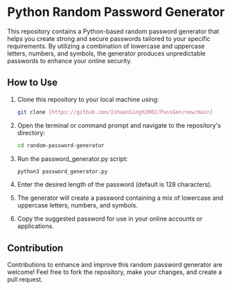# Python Random Password Generator

This repository contains a Python-based random password generator that helps you create strong and secure passwords 
tailored to your specific requirements. By utilizing a combination of lowercase and uppercase letters, numbers, and symbols, 
the generator produces unpredictable passwords to enhance your online security.

## How to Use

1. Clone this repository to your local machine using:
   ```bash
   git clone [https://github.com/IshaanSingh2002/PassGen/new/main]

2. Open the terminal or command prompt and navigate to the repository's directory:
   ```bash
   cd random-password-generator

3. Run the password_generator.py script:
   ```bash
   python3 password_generator.py

4. Enter the desired length of the password (default is 128 characters).

5. The generator will create a password containing a mix of lowercase and uppercase letters, numbers, and symbols.

6. Copy the suggested password for use in your online accounts or applications.

## Contribution

Contributions to enhance and improve this random password generator are welcome! Feel free to fork the repository, make your changes, and create a pull request.

